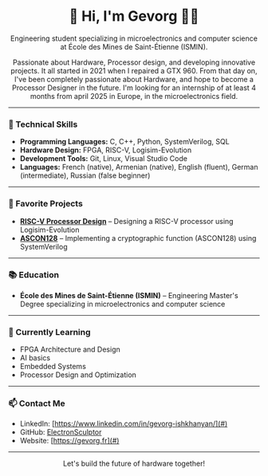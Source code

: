 <h1 align="center">👋 Hi, I'm Gevorg 👨‍💻</h1>

<p align="center">
Engineering student specializing in microelectronics and computer science at École des Mines de Saint-Étienne (ISMIN).
</p>

<p align="center">
  Passionate about Hardware, Processor design, and developing innovative projects.
  It all started in 2021 when I repaired a GTX 960. From that day on, I've been completely passionate about Hardware, and hope to become a Processor Designer in the future.
  I'm looking for an internship of at least 4 months from april 2025 in Europe, in the microelectronics field.

</p>

---

### 🔧 Technical Skills

- **Programming Languages:** C, C++, Python, SystemVerilog, SQL
- **Hardware Design:** FPGA, RISC-V, Logisim-Evolution
- **Development Tools:** Git, Linux, Visual Studio Code
- **Languages:** French (native), Armenian (native), English (fluent), German (intermediate), Russian (false beginner)

---

### 🚀 Favorite Projects

- **[RISC-V Processor Design](#)** – Designing a RISC-V processor using Logisim-Evolution
- **[ASCON128](#)** – Implementing a cryptographic function (ASCON128) using SystemVerilog 

---

### 📚 Education

- **École des Mines de Saint-Étienne (ISMIN)** – Engineering Master's Degree specializing in microelectronics and computer science

---

### 🌱 Currently Learning

- FPGA Architecture and Design
- AI basics
- Embedded Systems
- Processor Design and Optimization

---

### 📫 Contact Me

- LinkedIn: [https://www.linkedin.com/in/gevorg-ishkhanyan/](#)
- GitHub: [ElectronSculptor](#)
- Website: [https://gevorg.fr](#)

---

<p align="center">
  Let's build the future of hardware together!
</p>
